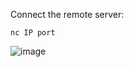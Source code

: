 Connect the remote server:

`nc IP port`

![image](https://github.com/user-attachments/assets/abff69aa-59a2-4c4f-b0d1-1b3997ae5a9b)
